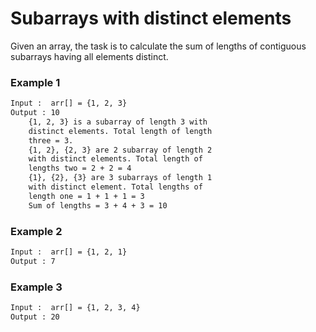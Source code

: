 # Subarrays with distinct elements

Given an array, the task is to calculate the sum of lengths of contiguous subarrays having all elements distinct.

### Example 1
```sh
Input :  arr[] = {1, 2, 3}
Output : 10
    {1, 2, 3} is a subarray of length 3 with 
    distinct elements. Total length of length
    three = 3.
    {1, 2}, {2, 3} are 2 subarray of length 2 
    with distinct elements. Total length of 
    lengths two = 2 + 2 = 4
    {1}, {2}, {3} are 3 subarrays of length 1
    with distinct element. Total lengths of 
    length one = 1 + 1 + 1 = 3
    Sum of lengths = 3 + 4 + 3 = 10
```

### Example 2
```sh
Input :  arr[] = {1, 2, 1}
Output : 7
```

### Example 3
```sh
Input :  arr[] = {1, 2, 3, 4}
Output : 20
```
